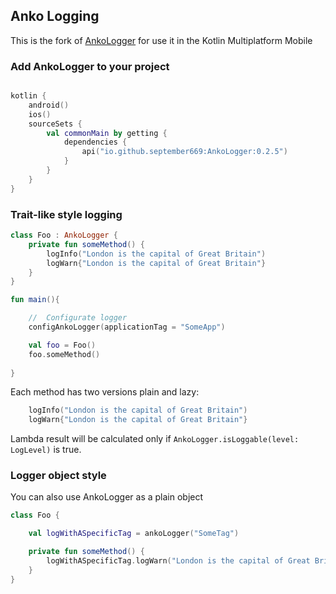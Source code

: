 ## Anko Logging

This is the fork of [AnkoLogger](https://github.com/Kotlin/anko/wiki/Anko-Commons-%E2%80%93-Logging) for use it in the Kotlin Multiplatform Mobile

### Add AnkoLogger to your project 

```kotlin

kotlin {
    android()
    ios()
    sourceSets {
        val commonMain by getting {
            dependencies {
                api("io.github.september669:AnkoLogger:0.2.5")
            }
        }
    }
}

```

### Trait-like style logging
```kotlin
class Foo : AnkoLogger {
    private fun someMethod() {
        logInfo("London is the capital of Great Britain")
        logWarn{"London is the capital of Great Britain"}
    }
}

fun main(){

	//	Configurate logger
	configAnkoLogger(applicationTag = "SomeApp")

	val foo = Foo()
	foo.someMethod()
	
}
```

Each method has two versions plain and lazy:

```kotlin
	logInfo("London is the capital of Great Britain")
	logWarn{"London is the capital of Great Britain"}     
```

Lambda result will be calculated only if `AnkoLogger.isLoggable(level: LogLevel)` is true.


### Logger object style
You can also use AnkoLogger as a plain object

```kotlin
class Foo {

	val logWithASpecificTag = ankoLogger("SomeTag")

    private fun someMethod() {
    	logWithASpecificTag.logWarn("London is the capital of Great Britain")
    }
}

```